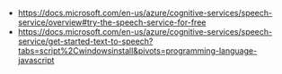 * https://docs.microsoft.com/en-us/azure/cognitive-services/speech-service/overview#try-the-speech-service-for-free
* https://docs.microsoft.com/en-us/azure/cognitive-services/speech-service/get-started-text-to-speech?tabs=script%2Cwindowsinstall&pivots=programming-language-javascript